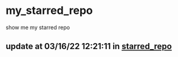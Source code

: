 # my_starred_repo
show me my starred repo

update at 03/16/22 12:21:11 in [starred_repo](./index.html)
---

